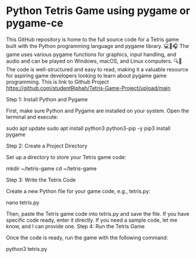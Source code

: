 # Python Tetris Game using pygame or pygame-ce

 This GitHub repository is home to the full source code for a Tetris game built with the Python programming language and pygame library. 💻🎨🎧 The game uses various pygame functions for graphics, input handling, and audio and can be played on Windows, macOS, and Linux computers. 🔍📖 The code is well-structured and easy to read, making it a valuable resource for aspiring game developers looking to learn about pygame game programming.
This is link to Github Project
https://github.com/studentRiphah/Tetris-Game-Project/upload/main

Step 1: Install Python and Pygame

First, make sure Python and Pygame are installed on your system. Open the terminal and execute:

sudo apt update
sudo apt install python3 python3-pip -y
pip3 install pygame

Step 2: Create a Project Directory

Set up a directory to store your Tetris game code:

mkdir ~/tetris-game
cd ~/tetris-game

Step 3: Write the Tetris Code

Create a new Python file for your game code, e.g., tetris.py:

nano tetris.py

Then, paste the Tetris game code into tetris.py and save the file. If you have specific code ready, enter it directly. If you need a sample code, let me know, and I can provide one.
Step 4: Run the Tetris Game

Once the code is ready, run the game with the following command:

python3 tetris.py
